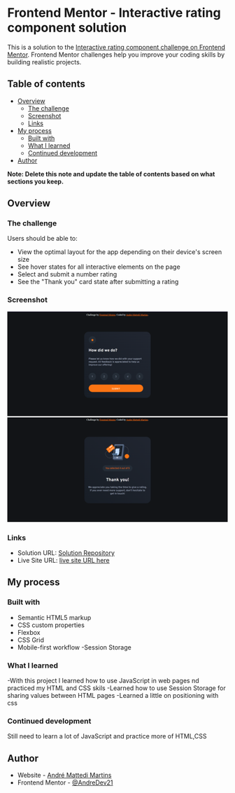 # Frontend Mentor - Interactive rating component solution

This is a solution to the [Interactive rating component challenge on Frontend Mentor](https://www.frontendmentor.io/challenges/interactive-rating-component-koxpeBUmI). Frontend Mentor challenges help you improve your coding skills by building realistic projects. 

## Table of contents

- [Overview](#overview)
  - [The challenge](#the-challenge)
  - [Screenshot](#screenshot)
  - [Links](#links)
- [My process](#my-process)
  - [Built with](#built-with)
  - [What I learned](#what-i-learned)
  - [Continued development](#continued-development)
- [Author](#author)

**Note: Delete this note and update the table of contents based on what sections you keep.**

## Overview

### The challenge

Users should be able to:

- View the optimal layout for the app depending on their device's screen size
- See hover states for all interactive elements on the page
- Select and submit a number rating
- See the "Thank you" card state after submitting a rating

### Screenshot

![](./images/first-page.png)
![](./images/thank-you.png)

### Links

- Solution URL: [Solution Repository](https://github.com/AndreDev21/interactive-rating-components)
- Live Site URL: [live site URL here](https://andredev21.github.io/interactive-rating-components/)

## My process

### Built with

- Semantic HTML5 markup
- CSS custom properties
- Flexbox
- CSS Grid
- Mobile-first workflow
-Session Storage

### What I learned

-With this project I learned how to use JavaScript in web pages nd practiced my HTML and CSS skils
-Learned how to use Session Storage for sharing values between HTML pages
-Learned a little on positioning with css

### Continued development

Still need to learn a lot of JavaScript and practice more of HTML,CSS 

## Author

- Website - [André Mattedi Martins](https://andredev21.github.io/Portifolio/)
- Frontend Mentor - [@AndreDev21](https://www.frontendmentor.io/profile/AndreDev21)

